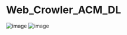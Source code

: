 # Web_Crowler_ACM_DL
![image](https://user-images.githubusercontent.com/114800813/221257301-13cedf98-042b-40fc-bcd5-678301d93e40.png)
![image](https://user-images.githubusercontent.com/114800813/221257332-2c4c0389-985f-4d64-b92b-c269b1a1696f.png)
